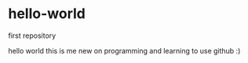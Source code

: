 # hello-world
first repository

hello world this is me new on programming and learning to use github :)
